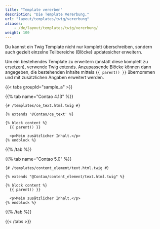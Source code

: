 ```yaml
---
title: "Template vererben"
description: "Die Template Vererbung."
url: "layout/templates/twig/vererbung"
aliases:
    - /de/layout/templates/twig/vererbung/
weight: 100
---
```



Du kannst ein Twig Template nicht nur komplett überschreiben, sondern auch gezielt einzelne Teilbereiche (Blöcke) updatesicher erweitern. 

Um ein bestehendes Template zu erweitern (anstatt diese komplett zu ersetzen), verwende Twig 
[extends](https://twig.symfony.com/doc/3.x/tags/extends.html). Anzupassende Blöcke können dann angegeben, die bestehenden Inhalte 
mittels `{{ parent() }}` übernommen und mit zusätzlichen Angaben erweitert werden. 


{{< tabs groupId="sample_a" >}}

{{% tab name="Contao 4.13" %}}

```twig
{# /templates/ce_text.html.twig #}

{% extends '@Contao/ce_text' %}

{% block content %}
  {{ parent() }}
  
  <p>Mein zusätzlicher Inhalt.</p>
{% endblock %}
```

{{% /tab %}}

{{% tab name="Contao 5.0" %}}

```twig
{# /templates/content_element/text.html.twig #}

{% extends "@Contao/content_element/text.html.twig" %}

{% block content %}
  {{ parent() }}
  
  <p>Mein zusätzlicher Inhalt.</p>
{% endblock %}
```

{{% /tab %}}

{{< /tabs >}}